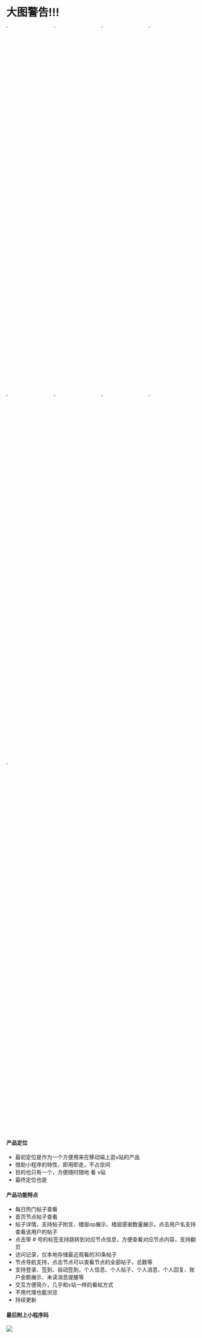 # 大图警告!!!
<img src="https://xab-edu.oss-cn-shanghai.aliyuncs.com/yunibao/creation/pic/20211217/IMG_1669.PNG" style="zoom:25%;display:'inline-block';width:25%;" /><img src="https://xab-edu.oss-cn-shanghai.aliyuncs.com/yunibao/creation/pic/20211217/IMG_1670.PNG" style="zoom:25%;display:'inline-block';width:25%" /><img src="https://xab-edu.oss-cn-shanghai.aliyuncs.com/yunibao/creation/pic/20211217/IMG_1671.PNG" style="zoom:25%;display:'inline-block';width:25%" /><img src="https://xab-edu.oss-cn-shanghai.aliyuncs.com/yunibao/creation/pic/20211217/IMG_1672.PNG" style="zoom:25%;display:'inline-block';width:25%" /><img src="https://xab-edu.oss-cn-shanghai.aliyuncs.com/yunibao/creation/pic/20211217/IMG_1673.PNG" style="zoom:25%;display:'inline-block';width:25%" /><img src="https://xab-edu.oss-cn-shanghai.aliyuncs.com/yunibao/creation/pic/20211217/IMG_1674.PNG" style="zoom:25%;display:'inline-block';width:25%" /><img src="https://xab-edu.oss-cn-shanghai.aliyuncs.com/yunibao/creation/pic/20211217/IMG_1676.PNG" style="zoom:25%;display:'inline-block';width:25%" /><img src="https://xab-edu.oss-cn-shanghai.aliyuncs.com/yunibao/creation/pic/20211217/IMG_1679.PNG" style="zoom:25%;display:'inline-block';width:25%" /><img src="https://xab-edu.oss-cn-shanghai.aliyuncs.com/yunibao/creation/pic/20211217/IMG_1680.PNG" style="zoom:25%;display:'inline-block';width:25%" />

#### 产品定位
- 最初定位是作为一个方便用来在移动端上逛v站的产品
- 借助小程序的特性，即用即走，不占空间
- 目的也只有一个，方便随时随地 看 v站
- 最终定位也是

#### 产品功能特点
- 每日热门帖子查看
- 首页节点帖子查看
- 帖子详情，支持帖子附言、楼层op展示、楼层感谢数量展示，点击用户名支持查看该用户的帖子
- 点击带 # 号的标签支持跳转到对应节点信息，方便查看对应节点内容，支持翻页
- 访问记录，仅本地存储最近观看的30条帖子
- 节点导航支持，点击节点可以查看节点的全部帖子，总数等
- 支持登录、签到、自动签到，个人信息、个人帖子、个人消息、个人回复、账户金额展示、未读消息提醒等
- 交互方便简介，几乎和v站一样的看帖方式
- 不用代理也能浏览
- 持续更新

#### 最后附上小程序码
![](https://xab-edu.oss-cn-shanghai.aliyuncs.com/yunibao/creation/pic/20211217/qrcode.jpg)
